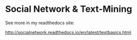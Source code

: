 # Social Network & Text-Mining

See more in my readthedocs site:

http://socialnetwork.readthedocs.io/en/latest/textbasics.html